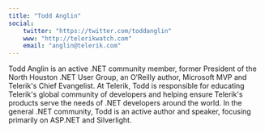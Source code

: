 ```yaml
---
title: "Todd Anglin"
social: 
    twitter: "https://twitter.com/toddanglin"
    www: "http://telerikwatch.com"
    email: "anglin@telerik.com"
---
```

Todd Anglin is an active .NET community member, former President of the North Houston .NET User Group, an O’Reilly author, Microsoft MVP and Telerik's Chief Evangelist. At Telerik, Todd is responsible for educating Telerik's global community of developers and helping ensure Telerik's products serve the needs of .NET developers around the world. In the general .NET community, Todd is an active author and speaker, focusing primarily on ASP.NET and Silverlight.